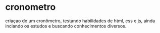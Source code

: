 # cronometro
criaçao de um cronômetro, testando habilidades de html, css e js, ainda inciando os estudos e buscando conhecimentos diversos.
